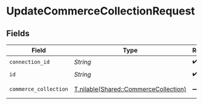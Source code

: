 # UpdateCommerceCollectionRequest


## Fields

| Field                                                                              | Type                                                                               | Required                                                                           | Description                                                                        |
| ---------------------------------------------------------------------------------- | ---------------------------------------------------------------------------------- | ---------------------------------------------------------------------------------- | ---------------------------------------------------------------------------------- |
| `connection_id`                                                                    | *String*                                                                           | :heavy_check_mark:                                                                 | ID of the connection                                                               |
| `id`                                                                               | *String*                                                                           | :heavy_check_mark:                                                                 | ID of the Collection                                                               |
| `commerce_collection`                                                              | [T.nilable(Shared::CommerceCollection)](../../models/shared/commercecollection.md) | :heavy_minus_sign:                                                                 | A collection of items/products/services                                            |